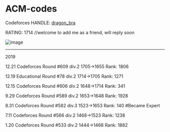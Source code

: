 # ACM-codes

Codeforces HANDLE: [dragon_bra](https://codeforces.com/profile/dragon_bra) 

RATING: 1714  //welcome to add me as a friend, will reply soon

![image](https://github.com/dragonbra/acm-codes/blob/master/Codeforces/Ratings/Rd.606.png)

---

2019

12.21 Codeforces Round #609 div.2   1705→1655   Rank: 1806

12.19 Educational Round #78 div.2   1714→1705   Rank: 1271

12.15 Codeforces Round #606 div.2	1648→1714	Rank: 341

9.29 Codeforces Round #589 div.2	1653→1648	Rank: 1928

8.31 Codeforces Round #582 div.3	1523→1653	Rank: 140	#Became Expert

7.11 Codeforces Round #566 div.2	1468→1523	Rank: 1238

1.20 Codeforces Round #533 div.2	1444→1468	Rank: 1882